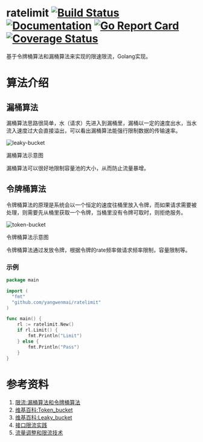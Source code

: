 # ratelimit [![Build Status](https://travis-ci.org/yangwenmai/ratelimit.png?branch=master)](https://travis-ci.org/yangwenmai/ratelimit) [![Documentation](https://godoc.org/github.com/yangwenmai/ratelimit?status.svg)](http://godoc.org/github.com/yangwenmai/ratelimit) [![Go Report Card](https://goreportcard.com/badge/github.com/yangwenmai/ratelimit)](https://goreportcard.com/report/github.com/yangwenmai/ratelimit) [![Coverage Status](https://coveralls.io/repos/github/yangwenmai/ratelimit/badge.svg?branch=master)](https://coveralls.io/github/yangwenmai/ratelimit?branch=master)

基于令牌桶算法和漏桶算法来实现的限速限流，Golang实现。

# 算法介绍

## 漏桶算法

漏桶算法思路很简单，水（请求）先进入到漏桶里，漏桶以一定的速度出水，当水流入速度过大会直接溢出，可以看出漏桶算法能强行限制数据的传输速率。

![leaky-bucket](https://github.com/yangwenmai/ratelimit/blob/master/leaky-bucket.png)

漏桶算法示意图

漏桶算法可以很好地限制容量池的大小，从而防止流量暴增。

## 令牌桶算法

令牌桶算法的原理是系统会以一个恒定的速度往桶里放入令牌，而如果请求需要被处理，则需要先从桶里获取一个令牌，当桶里没有令牌可取时，则拒绝服务。

![token-bucket](https://github.com/yangwenmai/ratelimit/blob/master/token-bucket.jpg)

令牌桶算法示意图

令牌桶算法通过发放令牌，根据令牌的rate频率做请求频率限制，容量限制等。

### 示例

```go
package main

import (
  "fmt"
  "github.com/yangwenmai/ratelimit"
)

func main() {
    rl := ratelimit.New()
    if rl.Limit() {
        fmt.Println("Limit")
    } else {
        fmt.Println("Pass")
    }
}
```

# 参考资料

1. [限流:漏桶算法和令牌桶算法](http://maiyang.github.io/技术/算法/2017/05/28/rate-limit-algorithm)
2. [维基百科:Token_bucket](https://en.wikipedia.org/wiki/Token_bucket)
3. [维基百科:Leaky_bucket](https://en.wikipedia.org/wiki/Leaky_bucket)
4. [接口限流实践](http://www.cnblogs.com/LBSer/p/4083131.html)
5. [流量调整和限流技术](http://colobu.com/2014/11/13/rate-limiting/)
